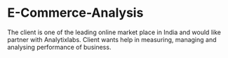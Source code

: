 # E-Commerce-Analysis
The client is one of the leading online market place in India and would like partner with Analytixlabs.  Client wants help in measuring, managing and analysing performance of business. 
